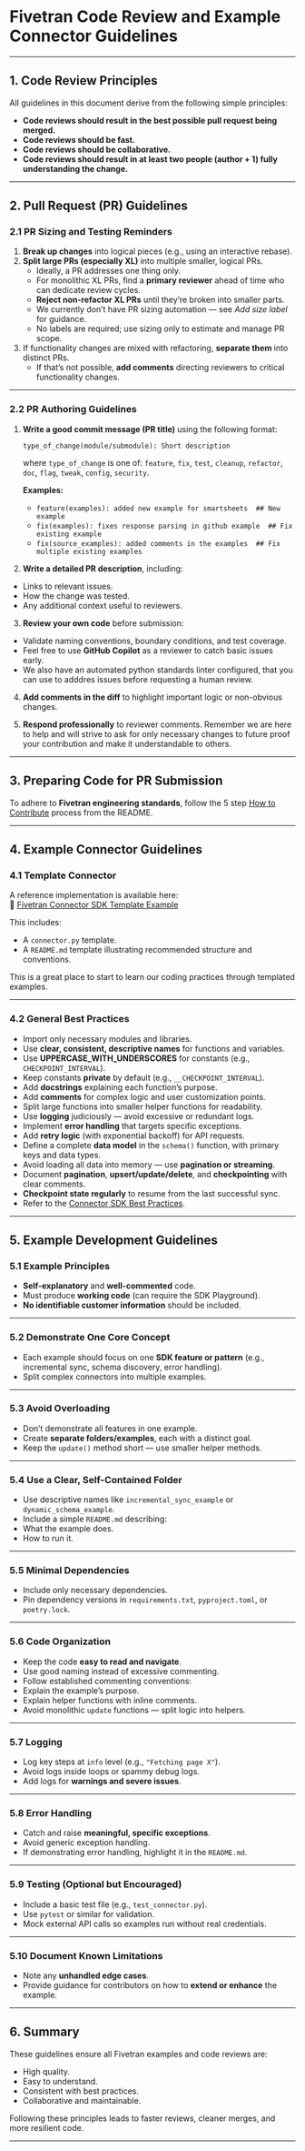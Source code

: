 # Fivetran Code Review and Example Connector Guidelines

---

## **1. Code Review Principles**

All guidelines in this document derive from the following simple principles:

- **Code reviews should result in the best possible pull request being merged.**
- **Code reviews should be fast.**
- **Code reviews should be collaborative.**
- **Code reviews should result in at least two people (author + 1) fully understanding the change.**

---

## **2. Pull Request (PR) Guidelines**

### **2.1 PR Sizing and Testing Reminders**

1. **Break up changes** into logical pieces (e.g., using an interactive rebase).  
2. **Split large PRs (especially XL)** into multiple smaller, logical PRs.  
   - Ideally, a PR addresses one thing only.  
   - For monolithic XL PRs, find a **primary reviewer** ahead of time who can dedicate review cycles.  
   - **Reject non-refactor XL PRs** until they’re broken into smaller parts.  
   - We currently don’t have PR sizing automation — see *Add size label* for guidance.  
   - No labels are required; use sizing only to estimate and manage PR scope.  
3. If functionality changes are mixed with refactoring, **separate them** into distinct PRs.  
   - If that’s not possible, **add comments** directing reviewers to critical functionality changes.

---

### **2.2 PR Authoring Guidelines**

1. **Write a good commit message (PR title)** using the following format:

    ```
    type_of_change(module/submodule): Short description
    ```

    where `type_of_change` is one of:  `feature`, `fix`, `test`, `cleanup`, `refactor`, `doc`, `flag`, `tweak`, `config`, `security`.

    **Examples:**
    - `feature(examples): added new example for smartsheets  ## New example`
    - `fix(examples): fixes response parsing in github example  ## Fix existing example`
    - `fix(source_examples): added comments in the examples  ## Fix multiple existing examples`

2. **Write a detailed PR description**, including:
- Links to relevant issues.
- How the change was tested.
- Any additional context useful to reviewers.

3. **Review your own code** before submission:
- Validate naming conventions, boundary conditions, and test coverage.
- Feel free to use **GitHub Copilot** as a reviewer to catch basic issues early.
- We also have an automated python standards linter configured, that you can use to adddres issues before requesting a human review.

4. **Add comments in the diff** to highlight important logic or non-obvious changes.

5. **Respond professionally** to reviewer comments. Remember we are here to help and will strive to ask for only necessary changes to future proof your contribution and make it understandable to others. 

---

## **3. Preparing Code for PR Submission**

To adhere to **Fivetran engineering standards**, follow the 5 step [How to Contribute](./README.md#how-to-contribute) process from the README. 

---

## **4. Example Connector Guidelines**

### **4.1 Template Connector**

A reference implementation is available here:  
🔗 [Fivetran Connector SDK Template Example](https://github.com/fivetran/fivetran_connector_sdk/tree/main/template_example_connector)

This includes:
- A `connector.py` template.
- A `README.md` template illustrating recommended structure and conventions.

This is a great place to start to learn our coding practices through templated examples. 

---

### **4.2 General Best Practices**

- Import only necessary modules and libraries.  
- Use **clear, consistent, descriptive names** for functions and variables.  
- Use **UPPERCASE_WITH_UNDERSCORES** for constants (e.g., `CHECKPOINT_INTERVAL`).  
- Keep constants **private** by default (e.g., `__CHECKPOINT_INTERVAL`).  
- Add **docstrings** explaining each function’s purpose.  
- Add **comments** for complex logic and user customization points.  
- Split large functions into smaller helper functions for readability.  
- Use **logging** judiciously — avoid excessive or redundant logs.  
- Implement **error handling** that targets specific exceptions.  
- Add **retry logic** (with exponential backoff) for API requests.  
- Define a complete **data model** in the `schema()` function, with primary keys and data types.  
- Avoid loading all data into memory — use **pagination or streaming**.  
- Document **pagination**, **upsert/update/delete**, and **checkpointing** with clear comments.  
- **Checkpoint state regularly** to resume from the last successful sync.  
- Refer to the [Connector SDK Best Practices](https://fivetran.com/docs/connectors/connector-sdk/best-practices).

---

## **5. Example Development Guidelines**

### **5.1 Example Principles**

- **Self-explanatory** and **well-commented** code.  
- Must produce **working code** (can require the SDK Playground).  
- **No identifiable customer information** should be included.  

---

### **5.2 Demonstrate One Core Concept**

- Each example should focus on one **SDK feature or pattern** (e.g., incremental sync, schema discovery, error handling).  
- Split complex connectors into multiple examples.  

---

### **5.3 Avoid Overloading**

- Don’t demonstrate all features in one example.  
- Create **separate folders/examples**, each with a distinct goal.  
- Keep the `update()` method short — use smaller helper methods.

---

### **5.4 Use a Clear, Self-Contained Folder**

- Use descriptive names like `incremental_sync_example` or `dynamic_schema_example`.  
- Include a simple `README.md` describing:
- What the example does.
- How to run it.

---

### **5.5 Minimal Dependencies**

- Include only necessary dependencies.  
- Pin dependency versions in `requirements.txt`, `pyproject.toml`, or `poetry.lock`.  

---

### **5.6 Code Organization**

- Keep the code **easy to read and navigate**.  
- Use good naming instead of excessive commenting.  
- Follow established commenting conventions:
- Explain the example’s purpose.
- Explain helper functions with inline comments.  
- Avoid monolithic `update` functions — split logic into helpers.

---

### **5.7 Logging**

- Log key steps at `info` level (e.g., `"Fetching page X"`).  
- Avoid logs inside loops or spammy debug logs.  
- Add logs for **warnings and severe issues**.

---

### **5.8 Error Handling**

- Catch and raise **meaningful, specific exceptions**.  
- Avoid generic exception handling.  
- If demonstrating error handling, highlight it in the `README.md`.  

---

### **5.9 Testing (Optional but Encouraged)**

- Include a basic test file (e.g., `test_connector.py`).  
- Use `pytest` or similar for validation.  
- Mock external API calls so examples run without real credentials.

---

### **5.10 Document Known Limitations**

- Note any **unhandled edge cases**.  
- Provide guidance for contributors on how to **extend or enhance** the example.  

---

## **6. Summary**

These guidelines ensure all Fivetran examples and code reviews are:
- High quality.
- Easy to understand.
- Consistent with best practices.
- Collaborative and maintainable.

Following these principles leads to faster reviews, cleaner merges, and more resilient code.

---

